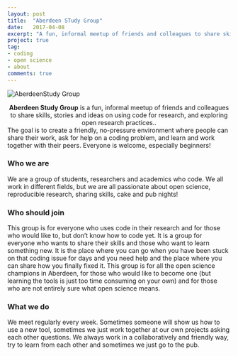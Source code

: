 ```yaml
---
layout: post
title:  "Aberdeen STudy Group"
date:   2017-04-08
excerpt: "A fun, informal meetup of friends and colleagues to share skills, stories and ideas on using code for research, and exploring open research practices."
project: true
tag:
- coding 
- open science
- about
comments: true
---
```


![AberdeenStudy Group](https://aberdeenstudygroup.github.io/studyGroup/)    
    
<center><b>Aberdeen Study Group</b> is a fun, informal meetup of friends and colleagues to share skills, stories and ideas on using code for research, and exploring open research practices..</center>
The goal is to create a friendly, no-pressure environment where people can share their work, ask for help on a coding problem, and learn and work together with their peers. Everyone is welcome, especially beginners! 


### Who we are

We are a group of students, researchers and academics who code. We all work in different fields, but we are all passionate about open science, reproducible research, sharing skills, cake and pub nights! 


### Who should join

This group is for everyone who uses code in their research and for those who would like to, but don’t know how to code yet. It is a group for everyone who wants to share their skills and those who want to learn something new. 
It is the place where you can go when you have been stuck on that coding issue for days and you need help and the place where you can share how you finally fixed it.
This group is for all the open science champions in Aberdeen, for those who would like to become one (but learning the tools is just too time consuming on your own) and for those who are not entirely sure what open science means.


### What we do

We meet regularly every week. Sometimes someone will show us how to use a new tool, sometimes we just work together at our own projects asking each other questions. We always work in a collaboratively and friendly way, try to learn from each other and sometimes we just go to the pub.
